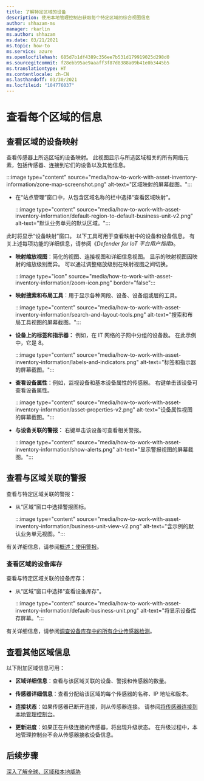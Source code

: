 ```yaml
---
title: 了解特定区域的设备
description: 使用本地管理控制台获取每个特定区域的综合视图信息
author: shhazam-ms
manager: rkarlin
ms.author: shhazam
ms.date: 03/21/2021
ms.topic: how-to
ms.service: azure
ms.openlocfilehash: 685d7b1df4389c356ee7b531d179919025d298d0
ms.sourcegitcommit: f28ebb95ae9aaaff3f87d8388a09b41e0b3445b5
ms.translationtype: HT
ms.contentlocale: zh-CN
ms.lasthandoff: 03/30/2021
ms.locfileid: "104776037"
---
```

# <a name="view-information-per-zone"></a>查看每个区域的信息


## <a name="view-a-device-map-for-a-zone"></a>查看区域的设备映射

查看传感器上所选区域的设备映射。 此视图显示与所选区域相关的所有网络元素，包括传感器、连接到它们的设备以及其他信息。

:::image type="content" source="media/how-to-work-with-asset-inventory-information/zone-map-screenshot.png" alt-text="区域映射的屏幕截图。":::


- 在“站点管理”窗口中，从包含区域名称的栏中选择“查看区域映射”。

  :::image type="content" source="media/how-to-work-with-asset-inventory-information/default-region-to-default-business-unit-v2.png" alt-text="默认业务单元的默认区域。":::

此时将显示“设备映射”窗口。 以下工具可用于查看映射中的设备和设备信息。 有关上述每项功能的详细信息，请参阅《*Defender for IoT 平台用户指南*》。

- **映射缩放视图**：简化的视图、连接视图和详细信息视图。 显示的映射视图因映射的缩放级别而异。 可以通过调整缩放级别在映射视图之间切换。

  :::image type="icon" source="media/how-to-work-with-asset-inventory-information/zoom-icon.png" border="false":::

- **映射搜索和布局工具**：用于显示各种网段、设备、设备组或层的工具。

  :::image type="content" source="media/how-to-work-with-asset-inventory-information/search-and-layout-tools.png" alt-text="搜索和布局工具视图的屏幕截图。":::

- **设备上的标签和指示器：** 例如，在 IT 网络的子网中分组的设备数。 在此示例中，它是 8。

  :::image type="content" source="media/how-to-work-with-asset-inventory-information/labels-and-indicators.png" alt-text="标签和指示器的屏幕截图。":::

- **查看设备属性**：例如，监视设备和基本设备属性的传感器。 右键单击该设备可查看设备属性。

  :::image type="content" source="media/how-to-work-with-asset-inventory-information/asset-properties-v2.png" alt-text="设备属性视图的屏幕截图。":::

- **与设备关联的警报：** 右键单击该设备可查看相关警报。

  :::image type="content" source="media/how-to-work-with-asset-inventory-information/show-alerts.png" alt-text="显示警报视图的屏幕截图。":::

## <a name="view-alerts-associated-with-a-zone"></a>查看与区域关联的警报

查看与特定区域关联的警报：

- 从“区域”窗口中选择警报图标。 

  :::image type="content" source="media/how-to-work-with-asset-inventory-information/business-unit-view-v2.png" alt-text="含示例的默认业务单元视图。":::

有关详细信息，请参阅[概述：使用警报](how-to-work-with-alerts-on-premises-management-console.md)。

### <a name="view-the-device-inventory-of-a-zone"></a>查看区域的设备库存

查看与特定区域关联的设备库存：

- 从“区域”窗口中选择“查看设备库存”。

  :::image type="content" source="media/how-to-work-with-asset-inventory-information/default-business-unit.png" alt-text="将显示设备库存屏幕。":::

有关详细信息，请参阅[调查设备库存中的所有企业传感器检测](how-to-investigate-all-enterprise-sensor-detections-in-a-device-inventory.md)。

## <a name="view-additional-zone-information"></a>查看其他区域信息

以下附加区域信息可用：

- **区域详细信息**：查看与该区域关联的设备、警报和传感器的数量。

- **传感器详细信息**：查看分配给该区域的每个传感器的名称、IP 地址和版本。

- **连接状态**：如果传感器已断开连接，则从传感器连接。 请参阅[将传感器连接到本地管理控制台](how-to-activate-and-set-up-your-on-premises-management-console.md#connect-sensors-to-the-on-premises-management-console)。 

- **更新进度**：如果正在升级连接的传感器，将出现升级状态。 在升级过程中，本地管理控制台不会从传感器接收设备信息。

## <a name="next-steps"></a>后续步骤

[深入了解全球、区域和本地威胁](how-to-gain-insight-into-global-regional-and-local-threats.md)

